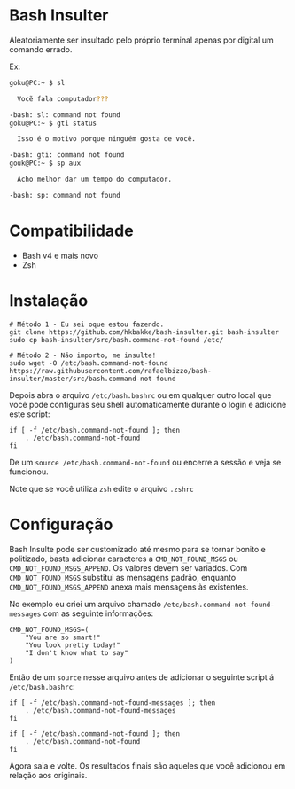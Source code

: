 # Bash Insulter
Aleatoriamente ser insultado pelo próprio terminal apenas por digital um comando errado.

Ex:

```bash
goku@PC:~ $ sl

  Vocẽ fala computador???

-bash: sl: command not found
goku@PC:~ $ gti status

  Isso é o motivo porque ninguém gosta de você.

-bash: gti: command not found
gouk@PC:~ $ sp aux

  Acho melhor dar um tempo do computador.

-bash: sp: command not found
```

# Compatibilidade 
* Bash v4 e mais novo
* Zsh

# Instalação

    # Método 1 - Eu sei oque estou fazendo.
    git clone https://github.com/hkbakke/bash-insulter.git bash-insulter
    sudo cp bash-insulter/src/bash.command-not-found /etc/
    
    # Método 2 - Não importo, me insulte!
    sudo wget -O /etc/bash.command-not-found https://raw.githubusercontent.com/rafaelbizzo/bash-insulter/master/src/bash.command-not-found

Depois abra o arquivo `/etc/bash.bashrc` ou em qualquer outro local que você pode configuras seu shell automaticamente durante o login e adicione este script:
```
if [ -f /etc/bash.command-not-found ]; then
    . /etc/bash.command-not-found
fi
```
De um `source /etc/bash.command-not-found` ou encerre a sessão e veja se funcionou.

Note que se você utiliza `zsh` edite o arquivo `.zshrc`                

# Configuração
Bash Insulte pode ser customizado até mesmo para se tornar bonito e politizado, basta adicionar caracteres a `CMD_NOT_FOUND_MSGS` ou `CMD_NOT_FOUND_MSGS_APPEND`. Os valores devem ser variados. Com `CMD_NOT_FOUND_MSGS` substitui as mensagens padrão, enquanto `CMD_NOT_FOUND_MSGS_APPEND` anexa mais mensagens às existentes.

No exemplo eu criei um arquivo chamado `/etc/bash.command-not-found-messages` com as seguinte informações:

    CMD_NOT_FOUND_MSGS=(
        "You are so smart!"
        "You look pretty today!"
        "I don't know what to say"
    )

Então de um `source` nesse arquivo antes de adicionar o seguinte script á `/etc/bash.bashrc`:
```
if [ -f /etc/bash.command-not-found-messages ]; then
    . /etc/bash.command-not-found-messages
fi

if [ -f /etc/bash.command-not-found ]; then
    . /etc/bash.command-not-found
fi
```

Agora saia e volte. Os resultados finais são aqueles que você adicionou em relação aos originais.
